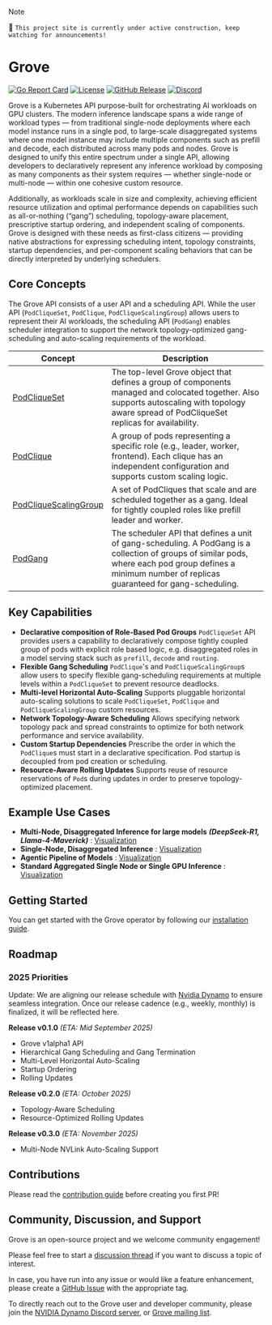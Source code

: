 > [!NOTE]
>
> :construction_worker: `This project site is currently under active construction, keep watching for announcements!`

# Grove

[![Go Report Card](https://goreportcard.com/badge/github.com/ai-dynamo/grove/operator)](https://goreportcard.com/report/github.com/NVIDIA/grove/operator)
[![License](https://img.shields.io/badge/License-Apache_2.0-blue.svg)](https://opensource.org/licenses/Apache-2.0)
[![GitHub Release](https://img.shields.io/github/v/release/ai-dynamo/grove)](https://github.com/ai-dynamo/grove/releases/latest)
[![Discord](https://dcbadge.limes.pink/api/server/D92uqZRjCZ?style=flat)](https://discord.gg/GF45xZAX)

Grove is a Kubernetes API purpose-built for orchestrating AI workloads on GPU clusters. The modern inference landscape spans a wide range of workload types — from traditional single-node deployments where each model instance runs in a single pod, to large-scale disaggregated systems where one model instance may include multiple components such as prefill and decode, each distributed across many pods and nodes. Grove is designed to unify this entire spectrum under a single API, allowing developers to declaratively represent any inference workload by composing as many components as their system requires — whether single-node or multi-node — within one cohesive custom resource.

Additionally, as workloads scale in size and complexity, achieving efficient resource utilization and optimal performance depends on capabilities such as all-or-nothing (“gang”) scheduling, topology-aware placement, prescriptive startup ordering, and independent scaling of components. Grove is designed with these needs as first-class citizens — providing native abstractions for expressing scheduling intent, topology constraints, startup dependencies, and per-component scaling behaviors that can be directly interpreted by underlying schedulers.

## Core Concepts

The Grove API consists of a user API and a scheduling API. While the user API (`PodCliqueSet`, `PodClique`, `PodCliqueScalingGroup`) allows users to represent their AI workloads, the scheduling API (`PodGang`) enables scheduler integration to support the network topology-optimized gang-scheduling and auto-scaling requirements of the workload.

| Concept                                                             | Description                                                                                                                                                                                              |
|---------------------------------------------------------------------|----------------------------------------------------------------------------------------------------------------------------------------------------------------------------------------------------------|
| [PodCliqueSet](operator/api/core/v1alpha1/podcliqueset.go)          | The top-level Grove object that defines a group of components managed and colocated together. Also supports autoscaling with topology aware spread of PodCliqueSet replicas for availability.            |
| [PodClique](operator/api/core/v1alpha1/podclique.go)                | A group of pods representing a specific role (e.g., leader, worker, frontend). Each clique has an independent configuration and supports custom scaling logic.                                           |
| [PodCliqueScalingGroup](operator/api/core/v1alpha1/scalinggroup.go) | A set of PodCliques that scale and are scheduled together as a gang. Ideal for tightly coupled roles like prefill leader and worker.                                                                               |
| [PodGang](scheduler/api/core/v1alpha1/podgang.go)                   | The scheduler API that defines a unit of gang-scheduling. A PodGang is a collection of groups of similar pods, where each pod group defines a minimum number of replicas guaranteed for gang-scheduling. |


## Key Capabilities

- **Declarative composition of Role-Based Pod Groups**
  `PodCliqueSet` API provides users a capability to declaratively compose tightly coupled group of pods with explicit role based logic, e.g. disaggregated roles in a model serving stack such as `prefill`, `decode` and `routing`.
- **Flexible Gang Scheduling**
  `PodClique`'s and `PodCliqueScalingGroup`s allow users to specify flexible gang-scheduling requirements at multiple levels within a `PodCliqueSet` to prevent resource deadlocks.
- **Multi-level Horizontal Auto-Scaling**
  Supports pluggable horizontal auto-scaling solutions to scale `PodCliqueSet`, `PodClique` and `PodCliqueScalingGroup` custom resources.
- **Network Topology-Aware Scheduling**
  Allows specifying network topology pack and spread constraints to optimize for both network performance and service availability.
- **Custom Startup Dependencies**
  Prescribe the order in which the `PodClique`s must start in a declarative specification. Pod startup is decoupled from pod creation or scheduling.
- **Resource-Aware Rolling Updates**
  Supports reuse of resource reservations of `Pod`s during updates in order to preserve topology-optimized placement.

## Example Use Cases

- **Multi-Node, Disaggregated Inference for large models** ***(DeepSeek-R1, Llama-4-Maverick)*** : [Visualization](docs/assets/multinode-disaggregated.excalidraw.png)
- **Single-Node, Disaggregated Inference** : [Visualization](docs/assets/singlenode-disaggregated.excalidraw.png)
- **Agentic Pipeline of Models** : [Visualization](docs/assets/agentic-pipeline.excalidraw.png)
- **Standard Aggregated Single Node or Single GPU Inference** : [Visualization](docs/assets/singlenode-aggregated.excalidraw.png)

## Getting Started

You can get started with the Grove operator by following our [installation guide](docs/installation.md).

## Roadmap

### 2025 Priorities

Update: We are aligning our release schedule with [Nvidia Dynamo](https://github.com/ai-dynamo/dynamo) to ensure seamless integration. Once our release cadence (e.g., weekly, monthly) is finalized, it will be reflected here.

**Release v0.1.0** *(ETA: Mid September 2025)*
- Grove v1alpha1 API
- Hierarchical Gang Scheduling and Gang Termination
- Multi-Level Horizontal Auto-Scaling
- Startup Ordering
- Rolling Updates

**Release v0.2.0** *(ETA: October 2025)*
- Topology-Aware Scheduling
- Resource-Optimized Rolling Updates

**Release v0.3.0** *(ETA: November 2025)*
- Multi-Node NVLink Auto-Scaling Support

## Contributions

Please read the [contribution guide](CONTRIBUTING.md) before creating you first PR!

## Community, Discussion, and Support

Grove is an open-source project and we welcome community engagement!

Please feel free to start a [discussion thread](https://github.com/ai-dynamo/grove/discussions) if you want to discuss a topic of interest.

In case, you have run into any issue or would like a feature enhancement, please create a [GitHub Issue](https://github.com/ai-dynamo/grove/issues) with the appropriate tag.

To directly reach out to the Grove user and developer community, please join the [NVIDIA Dynamo Discord server](https://discord.gg/D92uqZRjCZ), or [Grove mailing list](https://groups.google.com/g/grove-k8s).

